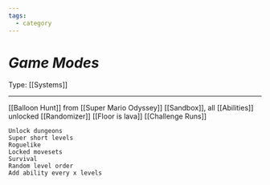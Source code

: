```yaml
---
tags:
  - category
---
```

# _Game Modes_

Type: [[Systems]]

----

[[Balloon Hunt]] from [[Super Mario Odyssey]]
[[Sandbox]], all [[Abilities]] unlocked
[[Randomizer]]
[[Floor is lava]]
[[Challenge Runs]]

	Unlock dungeons 
	Super short levels
	Roguelike
	Locked movesets
	Survival
	Random level order
	Add ability every x levels